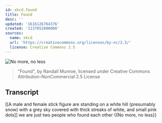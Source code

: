 ```yaml
---
id: xkcd.found
title: Found
desc: ''
updated: '1616126764376'
created: '1137052800000'
sources:
  name: xkcd
  url: 'https://creativecommons.org/licenses/by-nc/2.5/'
  license: Creative Commons 2.5
---
```

![No more, no less](https://imgs.xkcd.com/comics/found.jpg)
> "Found", by Randall Munroe, licensed under Creative Commons Attribution-NonCommercial 2.5 License

## Transcript
[[A male and female stick figure are standing on a white hill (presumably snow) with a grey sky covered with thick streaks of white, and small pink dots]]
we are just two people 
who found each other
{{No more, no less}}
